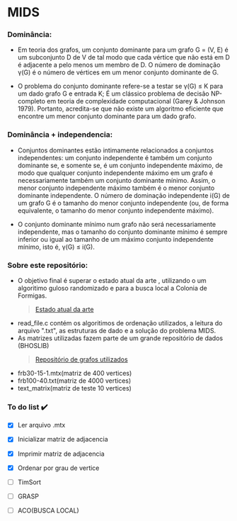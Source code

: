 # MIDS
### Dominância:
- Em teoria dos grafos, um conjunto dominante para um grafo G = (V, E) é um subconjunto D de V de tal modo que cada vértice que não está em D é adjacente a pelo menos um membro de D. O número de dominação γ(G) é o número de vértices em um menor conjunto dominante de G.

- O problema do conjunto dominante refere-se a testar se γ(G) ≤ K para um dado grafo G e entrada K; É um clássico problema de decisão NP-completo em teoria de complexidade computacional (Garey & Johnson 1979). Portanto, acredita-se que não existe um algoritmo eficiente que encontre um menor conjunto dominante para um dado grafo.



### Dominância + independencia:

- Conjuntos dominantes estão intimamente relacionados a conjuntos independentes: um conjunto independente é também um conjunto dominante se, e somente se, é um conjunto independente máximo, de modo que qualquer conjunto independente máximo em um grafo é necessariamente também um conjunto dominante mínimo. Assim, o menor conjunto independente máximo também é o menor conjunto dominante independente. O número de dominação independente i(G) de um grafo G é o tamanho do menor conjunto independente (ou, de forma equivalente, o tamanho do menor conjunto independente máximo).

- O conjunto dominante mínimo num grafo não será necessariamente independente, mas o tamanho do conjunto dominante mínimo é sempre inferior ou igual ao tamanho de um máximo conjunto independente mínimo, isto é, γ(G) ≤ i(G).

### Sobre este repositório:

- O objetivo final é superar o estado atual da arte , utilizando o um algoritimo guloso randomizado e para a busca local a Colonia de Formigas.
   >[Estado atual da arte](https://www.sciencedirect.com/science/article/abs/pii/S1568494619307306?fr=RR-2&ref=pdf_download&rr=7603ffebed1d00f2)
- read_file.c contém os algoritimos de ordenação utilizados, a leitura do arquivo ".txt", as estruturas de dado e a solução do problema MIDS.
- As matrizes utilizadas fazem parte de um grande repositório de dados (BHOSLIB)
   >[Repositório de grafos utilizados](https://networkrepository.com/bhoslib.php)
-  frb30-15-1.mtx(matriz de 400 vertices)
-  frb100-40.txt(matriz de 4000 vertices)
-  text_matrix(matriz de teste 10 vertices)   
  
### To do list :heavy_check_mark:
- [x] Ler arquivo .mtx
- [x] Inicializar matriz de adjacencia
- [x] Imprimir matriz de adjacencia
- [x] Ordenar por grau de vertice
- [  ] TimSort
- [  ] GRASP
- [  ] ACO(BUSCA LOCAL)
     
